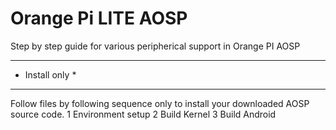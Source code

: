 # Orange Pi LITE AOSP
Step by step guide for various peripherical support in Orange PI AOSP

*****************
* Install only  *
*****************
Follow files by following sequence only to install your downloaded AOSP source code.
1	Environment setup
2 Build Kernel
3 Build Android
